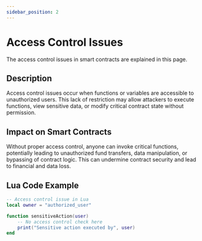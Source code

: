 ```yaml
---
sidebar_position: 2
---
```

# Access Control Issues
The access control issues in smart contracts are explained in this page.
## Description
Access control issues occur when functions or variables are accessible to unauthorized users. This lack of restriction may allow attackers to execute functions, view sensitive data, or modify critical contract state without permission.

## Impact on Smart Contracts
Without proper access control, anyone can invoke critical functions, potentially leading to unauthorized fund transfers, data manipulation, or bypassing of contract logic. This can undermine contract security and lead to financial and data loss.

## Lua Code Example
```lua
-- Access control issue in Lua
local owner = "authorized_user"

function sensitiveAction(user)
    -- No access control check here
    print("Sensitive action executed by", user)
end
